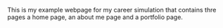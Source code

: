 This is my example webpage for my career simulation that contains thre pages a home page, an about me page and a portfolio page.